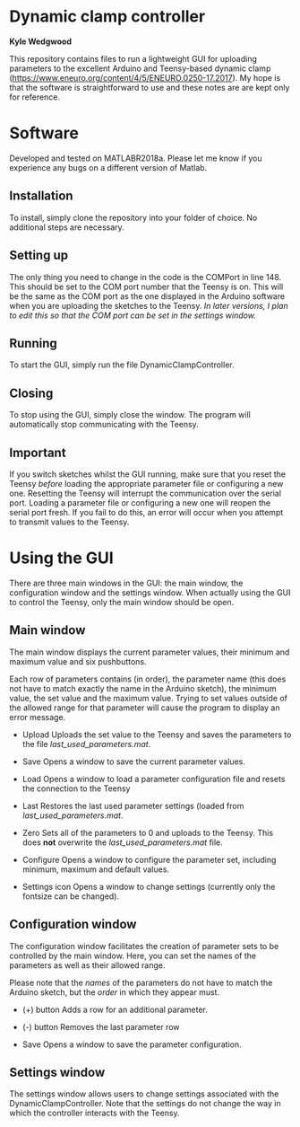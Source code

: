 
# Dynamic clamp controller
**Kyle Wedgwood**

This repository contains files to run a lightweight GUI for uploading
parameters to the excellent Arduino and Teensy-based dynamic clamp
 (https://www.eneuro.org/content/4/5/ENEURO.0250-17.2017). My hope is
that the software is straightforward to use and these notes are are kept
only for reference.

# Software
Developed and tested on MATLABR2018a. Please let me know if you
experience any bugs on a different version of Matlab.

## Installation
To install, simply clone the repository into your folder of choice. No
additional steps are necessary.

## Setting up
The only thing you need to change in the code is the COMPort in line
148. This should be set to the COM port number that the Teensy is on.
This will be the same as the COM port as the one displayed in the
Arduino software when you are uploading the sketches to the Teensy. *In
later versions, I plan to edit this so that the COM port can be set in
the settings window.*

## Running
To start the GUI, simply run the file DynamicClampController.

## Closing
To stop using the GUI, simply close the window. The program will
automatically stop communicating with the Teensy.

## Important
If you switch sketches whilst the GUI running, make sure that you reset
the Teensy *before* loading the appropriate parameter file or
configuring a new one. Resetting the Teensy will interrupt the
communication over the serial port. Loading a parameter file or
configuring a new one will reopen the serial port fresh. If you fail to
do this, an error will occur when you attempt to transmit values to the
Teensy.

# Using the GUI
There are three main windows in the GUI: the main window, the
configuration window and the settings window. When actually using the
GUI to control the Teensy, only the main window should be open.

## Main window
The main window displays the current parameter values, their minimum and
maximum value and six pushbuttons.

Each row of parameters contains (in order), the parameter name (this
does not have to match exactly the name in the Arduino sketch), the
minimum value, the set value and the maximum value. Trying to set values
outside of the allowed range for that parameter will cause the program
to display an error message.

* Upload
Uploads the set value to the Teensy and saves the parameters to the file
*last_used_parameters.mat*.

* Save
Opens a window to save the current parameter values.

* Load
Opens a window to load a parameter configuration file and resets the
connection to the Teensy

* Last
Restores the last used parameter settings (loaded from
*last_used_parameters.mat*.

* Zero
Sets all of the parameters to 0 and uploads to the Teensy. This does
**not** overwrite the *last_used_parameters.mat* file.

* Configure
Opens a window to configure the parameter set, including minimum,
maximum and default values.

* Settings icon
Opens a window to change settings (currently only the fontsize can be
changed).

## Configuration window
The configuration window facilitates the creation of parameter sets to
be controlled by the main window. Here, you can set the names of the
parameters as well as their allowed range.

Please note that the *names* of the parameters do not have to match the
Arduino sketch, but the *order* in which they appear must.

* (+) button
Adds a row for an additional parameter.

* (-) button
Removes the last parameter row

* Save
Opens a window to save the parameter configuration.

## Settings window
The settings window allows users to change settings associated with the
DynamicClampController. Note that the settings do not change the way in
which the controller interacts with the Teensy.

